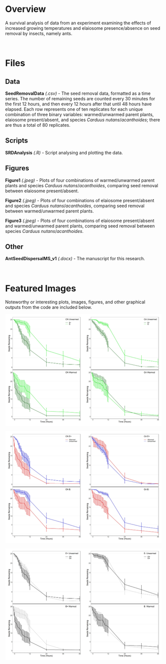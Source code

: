 # Overview

A survival analysis of data from an experiment examining the effects of increased growing temperatures and elaiosome presence/absence on seed removal by insects, namely ants.

<br/>

# Files

## Data

**SeedRemovalData** *(.csv)* - The seed removal data, formatted as a time series. The number of remaining seeds are counted every 30 minutes for the first 12 hours, and then every 12 hours after that until 48 hours have elapsed. Each row represents one of ten replicates for each unique combination of three binary variables: warmed/unwarmed parent plants, elaiosome present/absent, and species *Carduus* *nutans*/*acanthoides*; there are thus a total of 80 replicates.

## Scripts

**SRDAnalysis** *(.R)* - Script analysing and plotting the data.

## Figures

**Figure1** *(.jpeg)* - Plots of four combinations of warmed/unwarmed parent plants and species *Carduus* *nutans*/*acanthoides*, comparing seed removal between elaiosome present/absent.

**Figure2** *(.jpeg)* - Plots of four combinations of elaiosome present/absent and species *Carduus* *nutans*/*acanthoides*, comparing seed removal between warmed/unwarmed parent plants.

**Figure3** *(.jpeg)* - Plots of four combinations of elaiosome present/absent and warmed/unwarmed parent plants, comparing seed removal between species *Carduus* *nutans*/*acanthoides*.

## Other

**AntSeedDispersalMS_v1** *(.docx)* - The manuscript for this research.

</br>

# Featured Images

Noteworthy or interesting plots, images, figures, and other graphical outputs from the code are included below.

<kbd>![](https://github.com/TrevorHD/InsectSeedRemoval/blob/main/Figures/Figure1.jpeg)</kbd>

<kbd>![](https://github.com/TrevorHD/InsectSeedRemoval/blob/main/Figures/Figure2.jpeg)</kbd>

<kbd>![](https://github.com/TrevorHD/InsectSeedRemoval/blob/main/Figures/Figure3.jpeg)</kbd>
